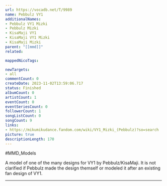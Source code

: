 ```yaml
---
url: https://vocadb.net/T/9989
name: Pebbulz VY1
additionalNames: 
- Pebbulz VY1 Mizki
- Pebbulz Mizki
- KisaMaji VY1
- KisaMaji VY1 Mizki
- KisaMaji Mizki
parent: "[[mmd]]"
related:

mappedNicoTags:

newTargets:
- all
commentCount: 0
createDate: 2023-11-02T13:59:06.717
status: Finished
albumCount: 0
artistCount: 1
eventCount: 0
eventSeriesCount: 0
followerCount: 1
songListCount: 0
songCount: 9
links: 
- https://mikumikudance.fandom.com/wiki/VY1_Mizki_(Pebbulz)?so=search
picture: true
descriptionLength: 170
---
```


#MMD_Models

A model of one of the many designs for VY1 by Pebbulz/KisaMaji. It is not clarified if Pebbulz made the design themself or modeled it after an existing fan design of VY1.

---

